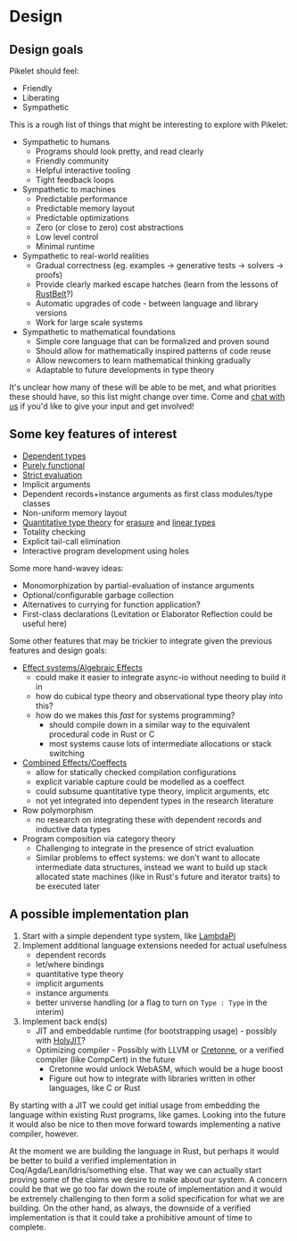 # Design

## Design goals

Pikelet should feel:

- Friendly
- Liberating
- Sympathetic

This is a rough list of things that might be interesting to explore with Pikelet:

- Sympathetic to humans
    - Programs should look pretty, and read clearly
    - Friendly community
    - Helpful interactive tooling
    - Tight feedback loops
- Sympathetic to machines
    - Predictable performance
    - Predictable memory layout
    - Predictable optimizations
    - Zero (or close to zero) cost abstractions
    - Low level control
    - Minimal runtime
- Sympathetic to real-world realities
    - Gradual correctness (eg. examples -> generative tests -> solvers -> proofs)
    - Provide clearly marked escape hatches (learn from the lessons of [RustBelt](rust-belt)?)
    - Automatic upgrades of code - between language and library versions
    - Work for large scale systems
- Sympathetic to mathematical foundations
    - Simple core language that can be formalized and proven sound
    - Should allow for mathematically inspired patterns of code reuse
    - Allow newcomers to learn mathematical thinking gradually
    - Adaptable to future developments in type theory

It's unclear how many of these will be able to be met, and what priorities these
should have, so this list might change over time. Come and [chat with us][gitter-channel]
if you'd like to give your input and get involved!

[rust-belt]: https://plv.mpi-sws.org/rustbelt/
[gitter-channel]: https://gitter.im/pikelet-lang/Lobby

## Some key features of interest

- [Dependent types](https://en.wikipedia.org/wiki/Dependent_type)
- [Purely functional](https://en.wikipedia.org/wiki/Pure_function)
- [Strict evaluation](https://en.wikipedia.org/wiki/Eager_evaluation)
- Implicit arguments
- Dependent records+instance arguments as first class modules/type classes
- Non-uniform memory layout
- [Quantitative type theory](https://bentnib.org/quantitative-type-theory.pdf)
  for [erasure](https://en.wikipedia.org/wiki/Type_erasure) and
  [linear types](https://en.wikipedia.org/wiki/Substructural_type_system#Linear_type_systems)
- Totality checking
- Explicit tail-call elimination
- Interactive program development using holes

Some more hand-wavey ideas:

- Monomorphization by partial-evaluation of instance arguments
- Optional/configurable garbage collection
- Alternatives to currying for function application?
- First-class declarations (Levitation or Elaborator Reflection could be useful here)

Some other features that may be trickier to integrate given the previous
features and design goals:

- [Effect systems/Algebraic Effects](https://en.wikipedia.org/wiki/Effect_system)
    - could make it easier to integrate async-io without needing to build it in
    - how do cubical type theory and observational type theory play into this?
    - how do we makes this *fast* for systems programming?
        - should compile down in a similar way to the equivalent procedural code in Rust or C
        - most systems cause lots of intermediate allocations or stack switching
- [Combined Effects/Coeffects](https://www.cs.kent.ac.uk/people/staff/dao7/publ/combining-effects-and-coeffects-icfp16.pdf)
    - allow for statically checked compilation configurations
    - explicit variable capture could be modelled as a coeffect
    - could subsume quantitative type theory, implicit arguments, etc
    - not yet integrated into dependent types in the research literature
- Row polymorphism
    - no research on integrating these with dependent records and inductive data types
- Program composition via category theory
    - Challenging to integrate in the presence of strict evaluation
    - Similar problems to effect systems: we don't want to allocate intermediate
      data structures, instead we want to build up stack allocated state machines
      (like in Rust's future and iterator traits) to be executed later

## A possible implementation plan

1. Start with a simple dependent type system, like [LambdaPi](https://www.andres-loeh.de/LambdaPi/)
2. Implement additional language extensions needed for actual usefulness
    - dependent records
    - let/where bindings
    - quantitative type theory
    - implicit arguments
    - instance arguments
    - better universe handling (or a flag to turn on `Type : Type` in the interim)
3. Implement back end(s)
    - JIT and embeddable runtime (for bootstrapping usage) - possibly with
      [HolyJIT](https://github.com/nbp/holyjit)?
    - Optimizing compiler - Possibly with LLVM or [Cretonne](https://github.com/Cretonne/cretonne),
      or a verified compiler (like CompCert) in the future
        - Cretonne would unlock WebASM, which would be a huge boost
        - Figure out how to integrate with libraries written in other languages,
          like C or Rust

By starting with a JIT we could get initial usage from embedding the language
within existing Rust programs, like games. Looking into the future it would also
be nice to then move forward towards implementing a native compiler, however.

At the moment we are building the language in Rust, but perhaps it would be
better to build a verified implementation in Coq/Agda/Lean/Idris/something else.
That way we can actually start proving some of the claims we desire to make
about our system. A concern could be that we go too far down the route of
implementation and it would be extremely challenging to then form a solid
specification for what we are building. On the other hand, as always, the
downside of a verified implementation is that it could take a prohibitive
amount of time to complete.
